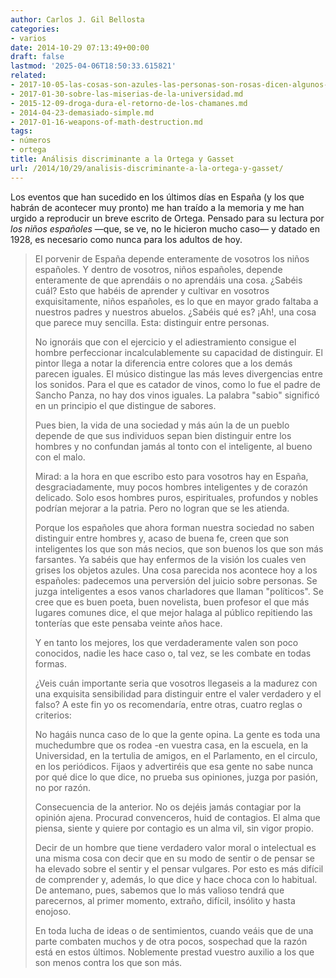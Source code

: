 ```yaml
---
author: Carlos J. Gil Bellosta
categories:
- varios
date: 2014-10-29 07:13:49+00:00
draft: false
lastmod: '2025-04-06T18:50:33.615821'
related:
- 2017-10-05-las-cosas-son-azules-las-personas-son-rosas-dicen-algunos-sicologos.md
- 2017-01-30-sobre-las-miserias-de-la-universidad.md
- 2015-12-09-droga-dura-el-retorno-de-los-chamanes.md
- 2014-04-23-demasiado-simple.md
- 2017-01-16-weapons-of-math-destruction.md
tags:
- números
- ortega
title: Análisis discriminante a la Ortega y Gasset
url: /2014/10/29/analisis-discriminante-a-la-ortega-y-gasset/
---
```


Los eventos que han sucedido en los últimos días en España (y los que habrán de acontecer muy pronto) me han traído a la memoria y me han urgido a reproducir un breve escrito de Ortega. Pensado para su lectura por _los niños españoles_ —que, se ve, no le hicieron mucho caso— y datado en 1928, es necesario como nunca para los adultos de hoy.

>El porvenir de España depende enteramente de vosotros los niños españoles. Y dentro de vosotros, niños españoles, depende enteramente de que aprendáis o no aprendáis una cosa. ¿Sabéis cuál? Esto que habéis de aprender y cultivar en vosotros exquisitamente, niños españoles, es lo que en mayor grado faltaba a nuestros padres y nuestros abuelos. ¿Sabéis qué es? ¡Ah!, una cosa que parece muy sencilla. Esta: distinguir entre personas.
>
>No ignoráis que con el ejercicio y el adiestramiento consigue el hombre perfeccionar incalculablemente su capacidad de distinguir. El pintor llega a notar la diferencia entre colores que a los demás parecen iguales. El músico distingue las más leves divergencias entre los sonidos. Para el que es catador de vinos, como lo fue el padre de Sancho Panza, no hay dos vinos iguales. La palabra "sabio" significó en un principio el que distingue de sabores.
>
>Pues bien, la vida de una sociedad y más aún la de un pueblo depende de que sus individuos sepan bien distinguir entre los hombres y no confundan jamás al tonto con el inteligente, al bueno con el malo.
>
>Mirad: a la hora en que escribo esto para vosotros hay en España, desgraciadamente, muy pocos hombres inteligentes y de corazón delicado. Solo esos hombres puros, espirituales, profundos y nobles podrían mejorar a la patria. Pero no logran que se les atienda.
>
>Porque los españoles que ahora forman nuestra sociedad no saben distinguir entre hombres y, acaso de buena fe, creen que son inteligentes los que son más necios, que son buenos los que son más farsantes. Ya sabéis que hay enfermos de la visión los cuales ven grises los objetos azules. Una cosa parecida nos acontece hoy a los españoles: padecemos una perversión del juicio sobre personas. Se juzga inteligentes a esos vanos charladores que llaman "políticos". Se cree que es buen poeta, buen novelista, buen profesor el que más lugares comunes dice, el que mejor halaga al público repitiendo las tonterías que este pensaba veinte años hace.
>
>Y en tanto los mejores, los que verdaderamente valen son poco conocidos, nadie les hace caso o, tal vez, se les combate en todas formas.
>
>¿Veis cuán importante seria que vosotros llegaseis a la madurez con una exquisita sensibilidad para distinguir entre el valer verdadero y el falso? A este fin yo os recomendaría, entre otras, cuatro reglas o criterios:
>
>No hagáis nunca caso de lo que la gente opina. La gente es toda una muchedumbre que os rodea -en vuestra casa, en la escuela, en la Universidad, en la tertulia de amigos, en el Parlamento, en el circulo, en los periódicos. Fijaos y advertiréis que esa gente no sabe nunca por qué dice lo que dice, no prueba sus opiniones, juzga por pasión, no por razón.
>
>Consecuencia de la anterior. No os dejéis jamás contagiar por la opinión ajena. Procurad convenceros, huid de contagios. El alma que piensa, siente y quiere por contagio es un alma vil, sin vigor propio.
>
>Decir de un hombre que tiene verdadero valor moral o intelectual es una misma cosa con decir que en su modo de sentir o de pensar se ha elevado sobre el sentir y el pensar vulgares. Por esto es más difícil de comprender y, además, lo que dice y hace choca con lo habitual. De antemano, pues, sabemos que lo más valioso tendrá que parecernos, al primer momento, extraño, difícil, insólito y hasta enojoso.
>
>En toda lucha de ideas o de sentimientos, cuando veáis que de una parte combaten muchos y de otra pocos, sospechad que la razón está en estos últimos. Noblemente prestad vuestro auxilio a los que son menos contra los que son más.
